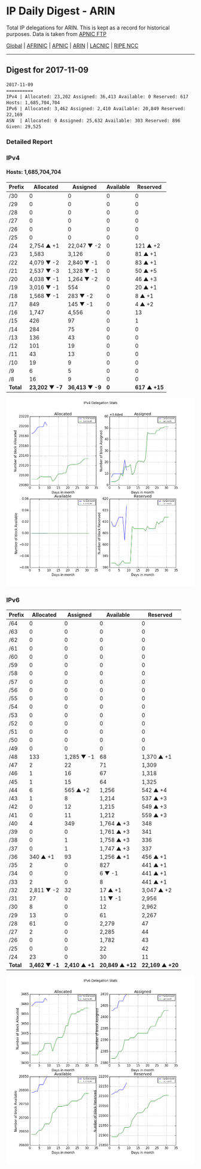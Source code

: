 # IP Daily Digest - ARIN 

Total IP delegations for ARIN. This is kept as a record for historical purposes. Data is taken from [APNIC FTP](https://ftp.apnic.net/)

[Global](https://github.com/csmets/IP-Daily-Digest) | [AFRINIC](https://github.com/csmets/IP-Daily-Digest/tree/master/archives/AFRINIC) | [APNIC](https://github.com/csmets/IP-Daily-Digest/tree/master/archives/APNIC) | [ARIN](https://github.com/csmets/IP-Daily-Digest/tree/master/archives/ARIN) | [LACNIC](https://github.com/csmets/IP-Daily-Digest/tree/master/archives/LACNIC) | [RIPE NCC](https://github.com/csmets/IP-Daily-Digest/tree/master/archives/RIPE_NCC)

---

## Digest for 2017-11-09
```
2017-11-09
==========
IPv4 | Allocated: 23,202 Assigned: 36,413 Available: 0 Reserved: 617 Hosts: 1,685,704,704
IPv6 | Allocated: 3,462 Assigned: 2,410 Available: 20,849 Reserved: 22,169
ASN  | Allocated: 0 Assigned: 25,632 Available: 303 Reserved: 896 Given: 29,525
```

### Detailed Report

### IPv4

#### Hosts: **1,685,704,704**

| Prefix | Allocated | Assigned | Available | Reserved |
| ----- | ----- | ----- | ----- | ----- |
| /30 | 0 | 0 | 0 | 0 |
| /29 | 0 | 0 | 0 | 0 |
| /28 | 0 | 0 | 0 | 0 |
| /27 | 0 | 0 | 0 | 0 |
| /26 | 0 | 0 | 0 | 0 |
| /25 | 0 | 0 | 0 | 0 |
| /24 | 2,754 ▲ +1 | 22,047 ▼ -2 | 0 | 121 ▲ +2 |
| /23 | 1,583 | 3,126 | 0 | 81 ▲ +1 |
| /22 | 4,079 ▼ -2 | 2,840 ▼ -1 | 0 | 83 ▲ +1 |
| /21 | 2,537 ▼ -3 | 1,328 ▼ -1 | 0 | 50 ▲ +5 |
| /20 | 4,038 ▼ -1 | 1,264 ▼ -2 | 0 | 46 ▲ +3 |
| /19 | 3,016 ▼ -1 | 554 | 0 | 20 ▲ +1 |
| /18 | 1,568 ▼ -1 | 283 ▼ -2 | 0 | 8 ▲ +1 |
| /17 | 849 | 145 ▼ -1 | 0 | 4 ▲ +2 |
| /16 | 1,747 | 4,556 | 0 | 13 |
| /15 | 426 | 97 | 0 | 1 |
| /14 | 284 | 75 | 0 | 0 |
| /13 | 136 | 43 | 0 | 0 |
| /12 | 101 | 19 | 0 | 0 |
| /11 | 43 | 13 | 0 | 0 |
| /10 | 19 | 9 | 0 | 0 |
| /9 | 6 | 5 | 0 | 0 |
| /8 | 16 | 9 | 0 | 0 |
| **Total** | **23,202 ▼ -7** | **36,413 ▼ -9** | **0** | **617 ▲ +15** |

![ipv4-stats](ipv4-figure.png)

### IPv6

| Prefix | Allocated | Assigned | Available | Reserved |
| ----- | ----- | ----- | ----- | ----- |
| /64 | 0 | 0 | 0 | 0 |
| /63 | 0 | 0 | 0 | 0 |
| /62 | 0 | 0 | 0 | 0 |
| /61 | 0 | 0 | 0 | 0 |
| /60 | 0 | 0 | 0 | 0 |
| /59 | 0 | 0 | 0 | 0 |
| /58 | 0 | 0 | 0 | 0 |
| /57 | 0 | 0 | 0 | 0 |
| /56 | 0 | 0 | 0 | 0 |
| /55 | 0 | 0 | 0 | 0 |
| /54 | 0 | 0 | 0 | 0 |
| /53 | 0 | 0 | 0 | 0 |
| /52 | 0 | 0 | 0 | 0 |
| /51 | 0 | 0 | 0 | 0 |
| /50 | 0 | 0 | 0 | 0 |
| /49 | 0 | 0 | 0 | 0 |
| /48 | 133 | 1,285 ▼ -1 | 68 | 1,370 ▲ +1 |
| /47 | 2 | 22 | 71 | 1,309 |
| /46 | 1 | 16 | 67 | 1,318 |
| /45 | 1 | 15 | 64 | 1,325 |
| /44 | 6 | 565 ▲ +2 | 1,256 | 542 ▲ +4 |
| /43 | 1 | 8 | 1,214 | 537 ▲ +3 |
| /42 | 0 | 12 | 1,215 | 549 ▲ +3 |
| /41 | 0 | 11 | 1,212 | 559 ▲ +3 |
| /40 | 4 | 349 | 1,764 ▲ +3 | 348 |
| /39 | 0 | 0 | 1,761 ▲ +3 | 341 |
| /38 | 0 | 1 | 1,758 ▲ +3 | 336 |
| /37 | 0 | 1 | 1,747 ▲ +3 | 337 |
| /36 | 340 ▲ +1 | 93 | 1,256 ▲ +1 | 456 ▲ +1 |
| /35 | 2 | 0 | 827 | 441 ▲ +1 |
| /34 | 0 | 0 | 6 ▼ -1 | 441 ▲ +1 |
| /33 | 2 | 0 | 8 | 441 ▲ +1 |
| /32 | 2,811 ▼ -2 | 32 | 17 ▲ +1 | 3,047 ▲ +2 |
| /31 | 27 | 0 | 11 ▼ -1 | 2,956 |
| /30 | 8 | 0 | 12 | 2,962 |
| /29 | 13 | 0 | 61 | 2,267 |
| /28 | 61 | 0 | 2,279 | 47 |
| /27 | 2 | 0 | 2,285 | 44 |
| /26 | 0 | 0 | 1,782 | 43 |
| /25 | 0 | 0 | 22 | 42 |
| /24 | 23 | 0 | 30 | 11 |
| **Total** | **3,462 ▼ -1** | **2,410 ▲ +1** | **20,849 ▲ +12** | **22,169 ▲ +20** |

![ipv6-stats](ipv6-figure.png)